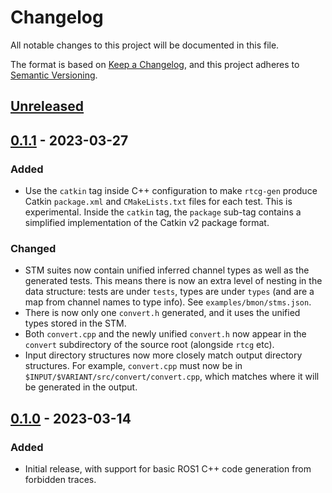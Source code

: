 # Changelog

All notable changes to this project will be documented in this file.

The format is based on [Keep a Changelog](https://keepachangelog.com/en/1.0.0/),
and this project adheres to [Semantic Versioning](https://semver.org/spec/v2.0.0.html).

## [Unreleased]

## [0.1.1] - 2023-03-27

### Added

- Use the `catkin` tag inside C++ configuration to make `rtcg-gen` produce
  Catkin `package.xml` and `CMakeLists.txt` files for each test.  This is
  experimental.  Inside the `catkin` tag, the `package` sub-tag contains a
  simplified implementation of the Catkin v2 package format.

### Changed

- STM suites now contain unified inferred channel types as well as the
  generated tests.  This means there is now an extra level of nesting in the
  data structure: tests are under `tests`, types are under `types` (and are
  a map from channel names to type info).  See `examples/bmon/stms.json`.
- There is now only one `convert.h` generated, and it uses the unified types
  stored in the STM.
- Both `convert.cpp` and the newly unified `convert.h` now appear in the
  `convert` subdirectory of the source root (alongside `rtcg` etc).
- Input directory structures now more closely match output directory
  structures.  For example, `convert.cpp` must now be in
  `$INPUT/$VARIANT/src/convert/convert.cpp`, which matches where it will be
  generated in the output.

## [0.1.0] - 2023-03-14

### Added

- Initial release, with support for basic ROS1 C++ code generation from
  forbidden traces.

[unreleased]: https://github.com/UoY-RoboStar/rtcg/compare/v0.1.0...HEAD
[0.1.1]: https://github.com/UoY-RoboStar/rtcg/compare/v0.1.0...v0.1.1
[0.1.0]: https://github.com/UoY-RoboStar/rtcg/releases/tag/v0.1.0